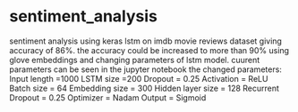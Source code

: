 # sentiment_analysis
sentiment analysis using keras lstm on imdb movie reviews dataset giving accuracy of 86%.
the accuracy could be increased to more than 90% using glove embeddings and changing parameters of lstm model.
cuurent parameters can be seen in the jupyter notebook
the changed parameters:
Input length =1000
LSTM size =200
Dropout = 0.25
Activation = ReLU
Batch size = 64
Embedding size = 300
Hidden layer size = 128
Recurrent Dropout = 0.25
Optimizer = Nadam
Output = Sigmoid
